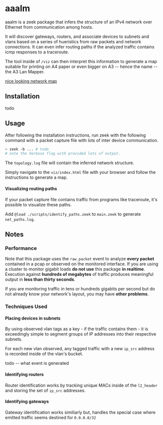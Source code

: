 # aaalm

aaalm is a zeek package that infers the structure of an IPv4 network over Ethernet from communication among hosts.

It will discover gateways, routers, and associate devices to subnets and vlans based on a series of hueristics from raw packets and network connections. It can even infer routing paths if the analyzed traffic contains icmp responses to a traceroute.

The tool inside of `/viz` can then interpret this information to generate a map suitable for printing on A4 paper or even bigger on A3 -- hence the name -- the A3 Lan Mapper.

[nice looking network map]()


## Installation

todo

## Usage

After following the installation instructions, run zeek with the following command with a packet capture file with lots of inter device communication.

```zsh
> zeek -b ... # todo
# note the Verbose flag with provided lots of output.
```

The `topology.log` file will contain the inferred network structure.

Simply navigate to the `viz/index.html` file with your browser and follow the instructions to generate a map.

#### Visualizing routing paths

If your packet capture file contains traffic from programs like traceroute, it's possible to visualize these paths.

Add `@load ./scripts/identify_paths.zeek` to `main.zeek` to generate `net_paths.log`.


## Notes

### Performance

Note that this package uses the `raw_packet` event to analyze __every packet__ contained in a pcap or observed on the monitored interface.
If you are using a cluster to monitor gigabit loads __do not use__ this package __in realtime__.
Execution against __hundreds of megabytes__ of traffic produces meaningful output in __less than thirty seconds__.

If you are monitoring traffic in tens or hundreds gigabits per second but do not already know your network's layout, you may have __other problems__.

### Techniques Used

#### Placing devices in subnets
By using observed vlan tags as a key - if the traffic contains them - it is exceedingly simple to segment groups of IP addresses into their respective subnets.

For each new vlan observed, any tagged traffic with a new `ip_src` address is recorded inside of the vlan's bucket.

todo -- what event is generated

#### Identifying routers
Router identification works by tracking unique MACs inside of the `l2_header` and storing the set of `ip_src` addresses.

#### Identifying gateways
Gateway identification works similiarly but, handles the special case where emitted traffic seems destined for `0.0.0.0/32`

